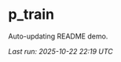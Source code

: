 # p_train

Auto-updating README demo.

<!--START_SECTION:status-->
_Last run: 2025-10-22 22:19 UTC_
<!--END_SECTION:status-->













































































































































































































































































































































































































































































































































































































































































































































































































































































































































































































































































































































































































































































































































































































